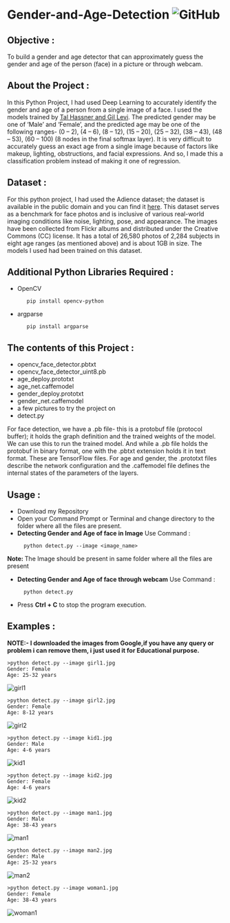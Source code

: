 # Gender-and-Age-Detection   <img alt="GitHub" src="https://img.shields.io/github/license/smahesh29/Gender-and-Age-Detection">


<h2>Objective :</h2>
<p>To build a gender and age detector that can approximately guess the gender and age of the person (face) in a picture or through webcam.</p>

<h2>About the Project :</h2>
<p>In this Python Project, I had used Deep Learning to accurately identify the gender and age of a person from a single image of a face. I used the models trained by <a href="https://talhassner.github.io/home/projects/Adience/Adience-data.html">Tal Hassner and Gil Levi</a>. The predicted gender may be one of ‘Male’ and ‘Female’, and the predicted age may be one of the following ranges- (0 – 2), (4 – 6), (8 – 12), (15 – 20), (25 – 32), (38 – 43), (48 – 53), (60 – 100) (8 nodes in the final softmax layer). It is very difficult to accurately guess an exact age from a single image because of factors like makeup, lighting, obstructions, and facial expressions. And so, I made this a classification problem instead of making it one of regression.</p>

<h2>Dataset :</h2>
<p>For this python project, I had used the Adience dataset; the dataset is available in the public domain and you can find it <a href="https://www.kaggle.com/ttungl/adience-benchmark-gender-and-age-classification">here</a>. This dataset serves as a benchmark for face photos and is inclusive of various real-world imaging conditions like noise, lighting, pose, and appearance. The images have been collected from Flickr albums and distributed under the Creative Commons (CC) license. It has a total of 26,580 photos of 2,284 subjects in eight age ranges (as mentioned above) and is about 1GB in size. The models I used had been trained on this dataset.</p>

<h2>Additional Python Libraries Required :</h2>
<ul>
  <li>OpenCV</li>
  
       pip install opencv-python
</ul>
<ul>
 <li>argparse</li>
  
       pip install argparse
</ul>

<h2>The contents of this Project :</h2>
<ul>
  <li>opencv_face_detector.pbtxt</li>
  <li>opencv_face_detector_uint8.pb</li>
  <li>age_deploy.prototxt</li>
  <li>age_net.caffemodel</li>
  <li>gender_deploy.prototxt</li>
  <li>gender_net.caffemodel</li>
  <li>a few pictures to try the project on</li>
  <li>detect.py</li>
 </ul>
 <p>For face detection, we have a .pb file- this is a protobuf file (protocol buffer); it holds the graph definition and the trained weights of the model. We can use this to run the trained model. And while a .pb file holds the protobuf in binary format, one with the .pbtxt extension holds it in text format. These are TensorFlow files. For age and gender, the .prototxt files describe the network configuration and the .caffemodel file defines the internal states of the parameters of the layers.</p>
 
 <h2>Usage :</h2>
 <ul>
  <li>Download my Repository</li>
  <li>Open your Command Prompt or Terminal and change directory to the folder where all the files are present.</li>
  <li><b>Detecting Gender and Age of face in Image</b> Use Command :</li>
  
      python detect.py --image <image_name>
</ul>
  <p><b>Note: </b>The Image should be present in same folder where all the files are present</p> 
<ul>
  <li><b>Detecting Gender and Age of face through webcam</b> Use Command :</li>
  
      python detect.py
</ul>
<ul>
  <li>Press <b>Ctrl + C</b> to stop the program execution.</li>
</ul>

<h2>Examples :</h2>
<p><b>NOTE:- I downloaded the images from Google,if you have any query or problem i can remove them, i just used it for Educational purpose.</b></p>

    >python detect.py --image girl1.jpg
    Gender: Female
    Age: 25-32 years
    
![girl1](https://github.com/ayus1234/Gender_and_Age_Detection_System/assets/107507481/a8b72998-0951-4f19-b923-68cc000a0002)


    >python detect.py --image girl2.jpg
    Gender: Female
    Age: 8-12 years
    
![girl2](https://github.com/ayus1234/Gender_and_Age_Detection_System/assets/107507481/7a41e344-5593-4bb5-8924-f427220e1054)

    >python detect.py --image kid1.jpg
    Gender: Male
    Age: 4-6 years    
    
![kid1](https://github.com/ayus1234/Gender_and_Age_Detection_System/assets/107507481/a9408b05-385e-4ee0-8448-652ea766a0aa)


    >python detect.py --image kid2.jpg
    Gender: Female
    Age: 4-6 years  
    
![kid2](https://github.com/ayus1234/Gender_and_Age_Detection_System/assets/107507481/6e93b943-6f61-4047-9137-8c61abc3a0c8)

    >python detect.py --image man1.jpg
    Gender: Male
    Age: 38-43 years
    
![man1](https://github.com/ayus1234/Gender_and_Age_Detection_System/assets/107507481/d1746989-2bdb-4c5e-8a2d-f0a1a01225f3)

    >python detect.py --image man2.jpg
    Gender: Male
    Age: 25-32 years
    
![man2](https://github.com/ayus1234/Gender_and_Age_Detection_System/assets/107507481/ebd37f4e-d5c4-40b2-955e-5ede55cc4ad0)

    >python detect.py --image woman1.jpg
    Gender: Female
    Age: 38-43 years
    
![woman1](https://github.com/ayus1234/Gender_and_Age_Detection_System/assets/107507481/9089c134-00df-486b-9023-e064719e7f2c)
         
